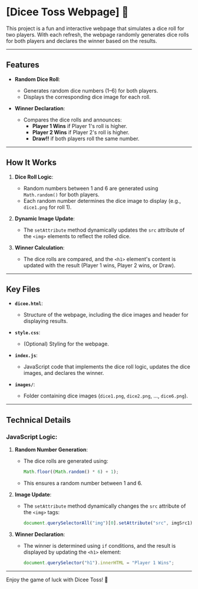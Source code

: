 # [Dicee Toss Webpage] 🎲

This project is a fun and interactive webpage that simulates a dice roll for two players. With each refresh, the webpage randomly generates dice rolls for both players and declares the winner based on the results.

---

## Features

- **Random Dice Roll**:
  - Generates random dice numbers (1–6) for both players.
  - Displays the corresponding dice image for each roll.

- **Winner Declaration**:
  - Compares the dice rolls and announces:
    - **Player 1 Wins** if Player 1's roll is higher.
    - **Player 2 Wins** if Player 2's roll is higher.
    - **Draw!!** if both players roll the same number.

---

## How It Works

1. **Dice Roll Logic**:
   - Random numbers between 1 and 6 are generated using `Math.random()` for both players.
   - Each random number determines the dice image to display (e.g., `dice1.png` for roll 1).

2. **Dynamic Image Update**:
   - The `setAttribute` method dynamically updates the `src` attribute of the `<img>` elements to reflect the rolled dice.

3. **Winner Calculation**:
   - The dice rolls are compared, and the `<h1>` element's content is updated with the result (Player 1 wins, Player 2 wins, or Draw).

---

## Key Files

- **`dicee.html`**:
  - Structure of the webpage, including the dice images and header for displaying results.

- **`style.css`**:
  - (Optional) Styling for the webpage.

- **`index.js`**:
  - JavaScript code that implements the dice roll logic, updates the dice images, and declares the winner.

- **`images/`**:
  - Folder containing dice images (`dice1.png`, `dice2.png`, ..., `dice6.png`).

---

## Technical Details

### JavaScript Logic:

1. **Random Number Generation**:
   - The dice rolls are generated using:
     ```javascript
     Math.floor((Math.random() * 6) + 1);
     ```
   - This ensures a random number between 1 and 6.

2. **Image Update**:
   - The `setAttribute` method dynamically changes the `src` attribute of the `<img>` tags:
     ```javascript
     document.querySelectorAll("img")[0].setAttribute("src", imgSrc1);
     ```

3. **Winner Declaration**:
   - The winner is determined using `if` conditions, and the result is displayed by updating the `<h1>` element:
     ```javascript
     document.querySelector("h1").innerHTML = "Player 1 Wins";
     ```

---

Enjoy the game of luck with Dicee Toss! 🎲
